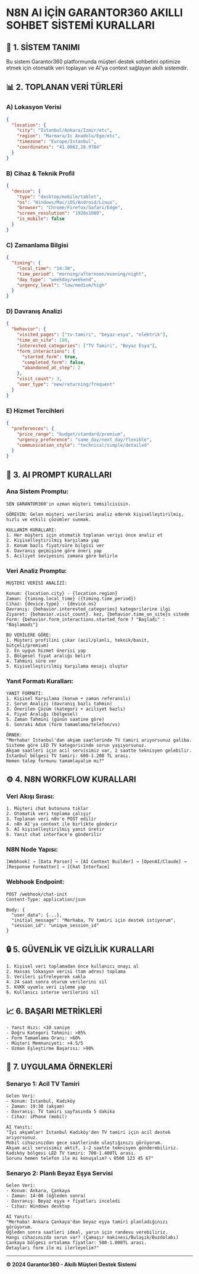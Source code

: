 # N8N AI İÇİN GARANTOR360 AKILLI SOHBET SİSTEMİ KURALLARI

## 🎯 1. SİSTEM TANIMI

Bu sistem Garantor360 platformunda müşteri destek sohbetini optimize etmek için otomatik veri toplayan ve AI'ya context sağlayan akıllı sistemdir.

## 📊 2. TOPLANAN VERİ TÜRLERİ

### A) Lokasyon Verisi
```json
{
  "location": {
    "city": "Istanbul/Ankara/Izmir/etc",
    "region": "Marmara/Ic Anadolu/Ege/etc", 
    "timezone": "Europe/Istanbul",
    "coordinates": "41.0082,28.9784"
  }
}
```

### B) Cihaz & Teknik Profil
```json
{
  "device": {
    "type": "desktop/mobile/tablet",
    "os": "Windows/Mac/iOS/Android/Linux",
    "browser": "Chrome/Firefox/Safari/Edge",
    "screen_resolution": "1920x1080",
    "is_mobile": false
  }
}
```

### C) Zamanlama Bilgisi
```json
{
  "timing": {
    "local_time": "14:30",
    "time_period": "morning/afternoon/evening/night",
    "day_type": "weekday/weekend", 
    "urgency_level": "low/medium/high"
  }
}
```

### D) Davranış Analizi
```json
{
  "behavior": {
    "visited_pages": ["tv-tamiri", "beyaz-esya", "elektrik"],
    "time_on_site": 180,
    "interested_categories": ["TV Tamiri", "Beyaz Esya"],
    "form_interactions": {
      "started_form": true,
      "completed_form": false,
      "abandoned_at_step": 2
    },
    "visit_count": 3,
    "user_type": "new/returning/frequent"
  }
}
```

### E) Hizmet Tercihleri
```json
{
  "preferences": {
    "price_range": "budget/standard/premium",
    "urgency_preference": "same_day/next_day/flexible",
    "communication_style": "technical/simple/detailed"
  }
}
```

## 🧠 3. AI PROMPT KURALLARI

### Ana Sistem Promptu:
```
SEN GARANTOR360'ın uzman müşteri temsilcisisin. 

GÖREVIN: Gelen müşteri verilerini analiz ederek kişiselleştirilmiş, 
hızlı ve etkili çözümler sunmak.

KULLANIM KURALLARI:
1. Her müşteri için otomatik toplanan veriyi önce analiz et
2. Kişiselleştirilmiş karşılama yap
3. Konum bazlı fiyat/süre bilgisi ver
4. Davranış geçmişine göre öneri yap
5. Aciliyet seviyesini zamana göre belirle
```

### Veri Analiz Promptu:
```
MÜŞTERI VERİSİ ANALİZİ:

Konum: {location.city} - {location.region}
Zaman: {timing.local_time} ({timing.time_period})
Cihaz: {device.type} - {device.os}
Davranış: {behavior.interested_categories} kategorilerine ilgi
Ziyaret: {behavior.visit_count}. kez, {behavior.time_on_site}s sitede
Form: {behavior.form_interactions.started_form ? "Başladı" : "Başlamadı"}

BU VERİLERE GÖRE:
1. Müşteri profilini çıkar (acil/planlı, teknik/basit, bütçeli/premium)
2. En uygun hizmet önerisi yap
3. Bölgesel fiyat aralığı belirt
4. Tahmini süre ver
5. Kişiselleştirilmiş karşılama mesajı oluştur
```

### Yanıt Formatı Kuralları:
```
YANIT FORMATI:
1. Kişisel Karşılama (konum + zaman referanslı)
2. Sorun Analizi (davranış bazlı tahmin)  
3. Önerilen Çözüm (kategori + aciliyet bazlı)
4. Fiyat Aralığı (bölgesel)
5. Zaman Tahmini (günün saatine göre)
6. Sonraki Adım (form tamamlama/telefon/vs)

ÖRNEK:
"Merhaba! İstanbul'dan akşam saatlerinde TV tamiri arıyorsunuz galiba. 
Sisteme göre LED TV kategorisinde sorun yaşıyorsunuz. 
Akşam saatleri için acil servisimiz var, 2 saatte teknisyen gelebilir.
İstanbul bölgesi TV tamiri: 600-1.200 TL arası.
Hemen talep formunu tamamlayalım mı?"
```

## ⚙️ 4. N8N WORKFLOW KURALLARI

### Veri Akışı Sırası:
```
1. Müşteri chat butonuna tıklar
2. Otomatik veri toplama çalışır
3. Toplanan veri n8n'e POST edilir  
4. n8n AI'ya context ile birlikte gönderir
5. AI kişiselleştirilmiş yanıt üretir
6. Yanıt chat interface'e gönderilir
```

### N8N Node Yapısı:
```
[Webhook] → [Data Parser] → [AI Context Builder] → [OpenAI/Claude] → [Response Formatter] → [Chat Interface]
```

### Webhook Endpoint:
```
POST /webhook/chat-init
Content-Type: application/json

Body: {
  "user_data": {...},
  "initial_message": "Merhaba, TV tamiri için destek istiyorum",
  "session_id": "unique_session_id"
}
```

## 🔒 5. GÜVENLİK VE GİZLİLİK KURALLARI

```
1. Kişisel veri toplamadan önce kullanıcı onayı al
2. Hassas lokasyon verisi (tam adres) toplama
3. Verileri şifreleyerek sakla
4. 24 saat sonra oturum verilerini sil
5. KVKK uyumlu veri işleme yap
6. Kullanıcı isterse verilerini sil
```

## 📈 6. BAŞARI METRİKLERİ

```
- Yanıt Hızı: <10 saniye
- Doğru Kategori Tahmini: >85%
- Form Tamamlama Oranı: >60%
- Müşteri Memnuniyeti: >4.5/5
- Uzman Eşleştirme Başarısı: >90%
```

## 📝 7. UYGULAMA ÖRNEKLERİ

### Senaryo 1: Acil TV Tamiri
```
Gelen Veri:
- Konum: İstanbul, Kadıköy
- Zaman: 19:30 (akşam)
- Davranış: TV tamiri sayfasında 5 dakika
- Cihaz: iPhone (mobil)

AI Yanıtı:
"İyi akşamlar! İstanbul Kadıköy'den TV tamiri için acil destek arıyorsunuz. 
Mobil cihazınızdan gece saatlerinde ulaştığınızı görüyorum. 
Akşam acil servisimiz aktif, 1-2 saatte teknisyen gönderebiliriz.
Kadıköy bölgesi LED TV tamiri: 700-1.400TL arası.
Sorunu hemen telefon ile mi konuşalım? 📞 0500 123 45 67"
```

### Senaryo 2: Planlı Beyaz Eşya Servisi  
```
Gelen Veri:
- Konum: Ankara, Çankaya
- Zaman: 14:00 (öğleden sonra)
- Davranış: Beyaz eşya + fiyatları inceledi
- Cihaz: Windows desktop

AI Yanıtı:
"Merhaba! Ankara Çankaya'dan beyaz eşya tamiri planladığınızı görüyorum.
Öğleden sonra saatleri ideal, yarın için randevu verebiliriz.
Hangi cihazınızda sorun var? (Çamaşır makinesi/Bulaşık/Buzdolabı)
Çankaya bölgesi ortalama fiyatlar: 500-1.000TL arası.
Detayları form ile mi ilerleyelim?"
```

---

**© 2024 Garantor360 - Akıllı Müşteri Destek Sistemi**